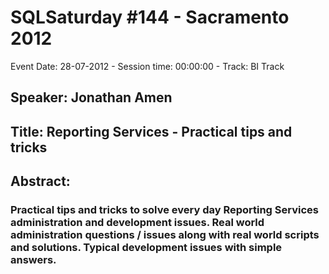 # SQLSaturday #144 - Sacramento 2012
Event Date: 28-07-2012 - Session time: 00:00:00 - Track: BI Track
## Speaker: Jonathan Amen
## Title: Reporting Services - Practical tips and tricks
## Abstract:
### Practical tips and tricks to solve every day Reporting Services administration and development issues. Real world administration questions / issues along with real world scripts and solutions. Typical development issues with simple answers.

